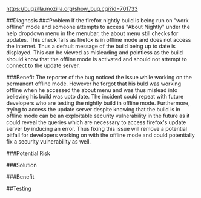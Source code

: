 https://bugzilla.mozilla.org/show_bug.cgi?id=701733

##Diagnosis
###Problem
If the firefox nightly build is being run on "work offline" mode and someone attempts to access "About Nightly" under the help dropdown menu in the menubar, the about menu still checks for updates. This check fails as firefox is in offline mode and does not access the internet. Thus a default message of the build being up to date is displayed. This can be viewed as misleading and pointless as the build should know that the offline mode is activated and should not attempt to connect to the update server.

###Benefit
The reporter of the bug noticed the issue while working on the permanent offline mode. However he forgot that his buld was working offline when he accessed the about menu and was thus mislead into believing his build was upto date. The incident could repeat with future developers who are testing the nightly build in offline mode. Furthermore, trying to access the update server despite knowing that the build is in offline mode can be an exploitable security vulnerability in the future as it could reveal the queries which are necessary to access firefox's update server by inducing an error. Thus fixing this issue will remove a potential pitfall for developers working on with the offline mode and could potentially fix a security vulnerability as well. 

###Potential Risk

###Solution

###Benefit

##Testing
